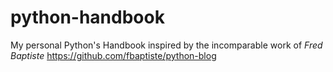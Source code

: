 # python-handbook

My personal Python's Handbook inspired by the incomparable work of *Fred
Baptiste* https://github.com/fbaptiste/python-blog
